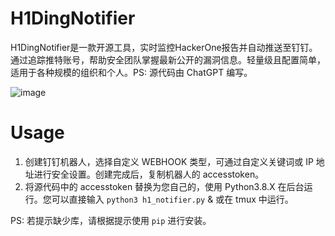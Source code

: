 # H1DingNotifier
H1DingNotifier是一款开源工具，实时监控HackerOne报告并自动推送至钉钉。通过追踪推特账号，帮助安全团队掌握最新公开的漏洞信息。轻量级且配置简单，适用于各种规模的组织和个人。PS: 源代码由 ChatGPT 编写。

![image](https://user-images.githubusercontent.com/71961807/233784860-16e5c475-1d64-4d21-af63-3531fff3e709.png)


# Usage

1. 创建钉钉机器人，选择自定义 WEBHOOK 类型，可通过自定义关键词或 IP 地址进行安全设置。创建完成后，复制机器人的 accesstoken。
2. 将源代码中的 accesstoken 替换为您自己的，使用 Python3.8.X 在后台运行。您可以直接输入 `python3 h1_notifier.py` & 或在 tmux 中运行。

PS: 若提示缺少库，请根据提示使用 `pip` 进行安装。
